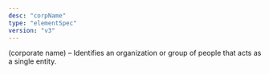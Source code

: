 ```yaml
---
desc: "corpName"
type: "elementSpec"
version: "v3"
---
```


(corporate name) – Identifies an organization or group of people that acts as a single
entity.